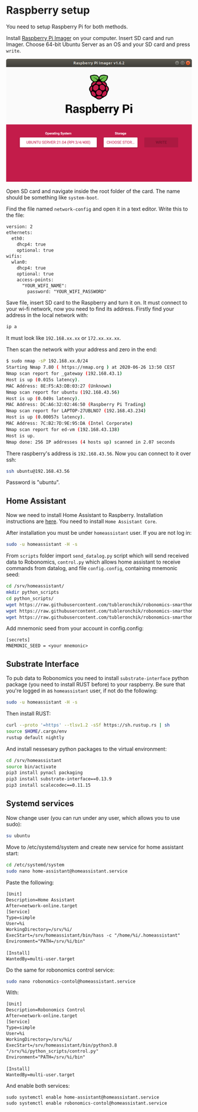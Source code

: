 # Raspberry setup

You need to setup Raspberry Pi for both methods.

Install [Raspberry Pi Imager](https://www.raspberrypi.com/software/) on your computer. Insert SD card and run Imager. Choose 64-bit Ubuntu Server as an OS and your SD card and press `write`.

![pi](media/pi.png)

Open SD card and navigate inside the root folder of the card. The name should be something like `system-boot`.

Find the file named `network-config` and open it in a text editor. Write this to the file:
```
version: 2
ethernets:
  eth0:
    dhcp4: true
    optional: true
wifis:
  wlan0:
    dhcp4: true
    optional: true
    access-points:
      "YOUR_WIFI_NAME":
        password: "YOUR_WIFI_PASSWORD"
```

Save file, insert SD card to the Raspberry and turn it on. It must connect to your wi-fi network, now you need to find its address. Firstly find your address in the local network with:
```bash
ip a
```
It must look like `192.168.xx.xx` or `172.xx.xx.xx`.

Then scan the network with your address and zero in the end:

```bash 
$ sudo nmap -sP 192.168.xx.0/24
Starting Nmap 7.80 ( https://nmap.org ) at 2020-06-26 13:50 CEST
Nmap scan report for _gateway (192.168.43.1)
Host is up (0.015s latency).
MAC Address: 8E:F5:A3:DB:03:27 (Unknown)
Nmap scan report for ubuntu (192.168.43.56)
Host is up (0.049s latency).
MAC Address: DC:A6:32:02:46:50 (Raspberry Pi Trading)
Nmap scan report for LAPTOP-27UBLNO7 (192.168.43.234)
Host is up (0.00057s latency).
MAC Address: 7C:B2:7D:9E:95:DA (Intel Corporate)
Nmap scan report for ed-vm (192.168.43.138)
Host is up.
Nmap done: 256 IP addresses (4 hosts up) scanned in 2.07 seconds
```
There raspberry's address is `192.168.43.56`. Now you can connect to it over ssh:
```bash
ssh ubuntu@192.168.43.56
```
Password is "ubuntu".

## Home Assistant

Now we need to install Home Assistant to Raspberry. Installation instructions are [here](https://www.home-assistant.io/installation/linux#install-home-assistant-core). You need to install `Home Assistant Core`.

After installation you must be under `homeassistant` user. If you are not log in:
```bash
sudo -u homeassistant -H -s
```
From `scripts` folder import `send_datalog.py` script which will send received data to Robonomics, `control.py` which allows home assistant to receive commands from datalog, and file `config.config`, containing mnemonic seed:

```bash
cd /srv/homeassistant/
mkdir python_scripts
cd python_scripts/
wget https://raw.githubusercontent.com/tubleronchik/robonomics-smarthome/main/scripts/send_datalog.py
wget https://raw.githubusercontent.com/tubleronchik/robonomics-smarthome/main/scripts/control.py
wget https://raw.githubusercontent.com/tubleronchik/robonomics-smarthome/main/scripts/config.config
```

Add mnemonic seed from your account in config.config:
```
[secrets]
MNEMONIC_SEED = <your mnemonic>
```

## Substrate Interface

To pub data to Robonomics you need to install `substrate-interface` python package (you need to install RUST before) to your raspberry. Be sure that you're logged in as `homeassistant` user, if not do the following:
```bash
sudo -u homeassistant -H -s
```
Then install RUST:
```bash
curl --proto '=https' --tlsv1.2 -sSf https://sh.rustup.rs | sh
source $HOME/.cargo/env
rustup default nightly
```
And install nessesary python packages to the virtual environment:
```bash
cd /srv/homeassistant
source bin/activate
pip3 install pynacl packaging
pip3 install substrate-interface==0.13.9
pip3 install scalecodec==0.11.15
```
## Systemd services

Now change user (you can run under any user, which allows you to use sudo):

```bash
su ubuntu
```

Move to /etc/systemd/system and create new service for home assistant start: 

```bash
cd /etc/systemd/system
sudo nano home-assistant@homeassistant.service 
```

Paste the following:

```
[Unit]
Description=Home Assistant
After=network-online.target
[Service]
Type=simple
User=%i
WorkingDirectory=/srv/%i/
ExecStart=/srv/homeassistant/bin/hass -c "/home/%i/.homeassistant"
Environment="PATH=/srv/%i/bin"

[Install]
WantedBy=multi-user.target
```

Do the same for robonomics control service:

```bash
sudo nano robonomics-contol@homeassistant.service 
```
With:

```
[Unit]
Description=Robonomics Control
After=network-online.target
[Service]
Type=simple
User=%i
WorkingDirectory=/srv/%i/
ExecStart=/srv/homeassistant/bin/python3.8 "/srv/%i/python_scripts/control.py"
Environment="PATH=/srv/%i/bin"

[Install]
WantedBy=multi-user.target
```

And enable both services:
```
sudo systemctl enable home-assistant@homeassistant.service
sudo systemctl enable robonomics-contol@homeassistant.service
```

